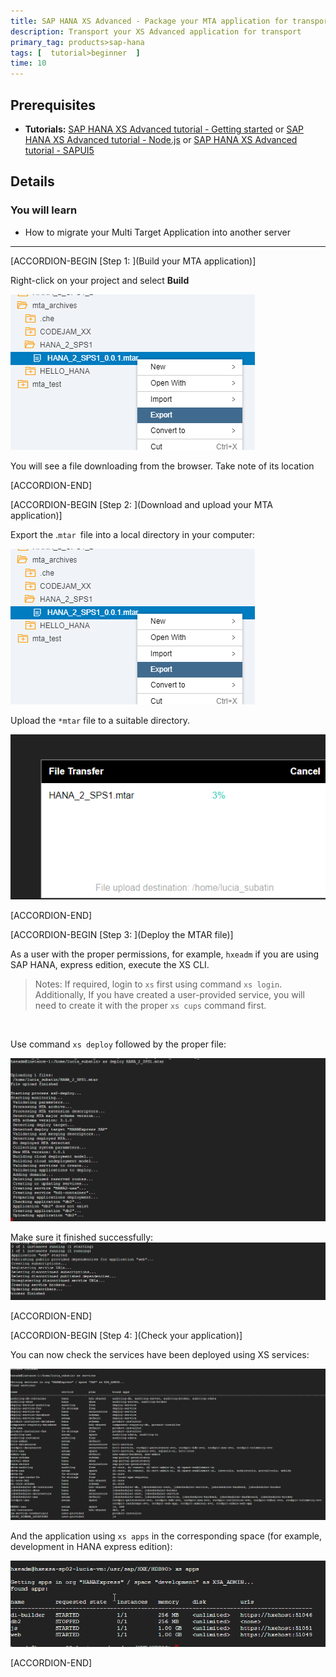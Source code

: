 ```yaml
---
title: SAP HANA XS Advanced - Package your MTA application for transport
description: Transport your XS Advanced application for transport
primary_tag: products>sap-hana
tags: [  tutorial>beginner  ]
time: 10
---
```


## Prerequisites  
 - **Tutorials:** [SAP HANA XS Advanced tutorial - Getting started](https://developers.sap.com/group.hana-xsa-get-started.html) or [SAP HANA XS Advanced tutorial - Node.js](https://developers.sap.com/group.hana-xsa-nodejs.html) or [SAP HANA XS Advanced tutorial - SAPUI5](https://developers.sap.com/group.hana-xsa-sapui5.html)


## Details
### You will learn  
  - How to migrate your Multi Target Application into another server

---

[ACCORDION-BEGIN [Step 1: ](Build your MTA application)]

Right-click on your project and select **Build**

![Build](export.png)

You will see a file downloading from the browser. Take note of its location


[ACCORDION-END]

[ACCORDION-BEGIN [Step 2: ](Download and upload your MTA application)]

Export the .`mtar `file into a local directory in your computer:

![Export](export.png)

Upload the `*mtar` file to a suitable directory.

![Upload file GCP](upload.png)


[ACCORDION-END]


[ACCORDION-BEGIN [Step 3: ](Deploy the MTAR file)]

As a user with the proper permissions, for example, `hxeadm` if you are using SAP HANA, express edition, execute the XS CLI.

>Notes: If required, login to `xs` first using command `xs login`. Additionally, If you have created a user-provided service, you will need to create it with the proper `xs cups` command first.

</br>

Use command `xs deploy` followed by the proper file:

![Deploy from CLI](deploy.png)

Make sure it finished successfully:
![Deploy finished](deploy2.png)


[ACCORDION-END]

[ACCORDION-BEGIN [Step 4: ](Check your application)]

You can now check the services have been deployed using XS services:

![Deploy finished check](check.png)

And the application using `xs apps` in the corresponding space (for example, development in HANA express edition):

![Deploy finished check](apps.png)


[ACCORDION-END]
